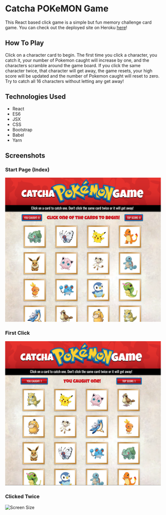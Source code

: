 # Catcha POKeMON Game

This React based click game is a simple but fun memory challenge card game. You can check out the deployed site on Heroku [here](https://hidden-stream-86113.herokuapp.com/)!

## How To Play

Click on a character card to begin. The first time you click a character, you catch it, your number of Pokemon caught will increase by one, and the characters scramble around the game board. If you click the same character twice, that character will get away, the game resets, your high score will be updated and the number of Pokemon caught will reset to zero. Try to catch all 16 characters without letting any get away!

## Technologies Used

* React
* ES6
* JSX
* CSS
* Bootstrap
* Babel
* Yarn

## Screenshots

### Start Page (Index)

![Screen Size](/screenshots/begin.png)

### First Click

![Screen Size](/screenshots/caught.png)

### Clicked Twice

![Screen Size](/screenshots/reset.png)